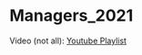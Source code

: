# Managers_2021
Video (not all):
[Youtube Playlist](https://youtube.com/playlist?list=PLSZvGCjrJJztxp8_FiI3TOfunr5PV6ZiU)
